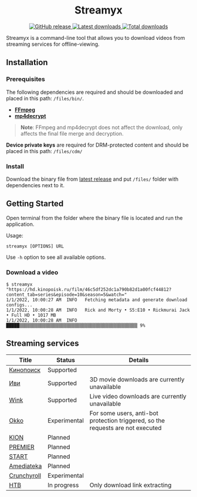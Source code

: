 <h1 align="center">Streamyx</h1>

<div align="center">
  <a href="https://github.com/vitalygashkov/streamyx/releases">
    <img src="https://img.shields.io/github/release/vitalygashkov/streamyx.svg" alt="GitHub release">
  </a>
  <a href="https://github.com/vitalygashkov/streamyx/releases">
    <img src="https://img.shields.io/github/downloads/vitalygashkov/streamyx/latest/total" alt="Latest downloads">
  </a>
  <a href="https://github.com/vitalygashkov/streamyx/releases">
    <img src="https://img.shields.io/github/downloads/vitalygashkov/streamyx/total" alt="Total downloads">
  </a>
</div>

Streamyx is a command-line tool that allows you to download videos from streaming services for offline-viewing.

## Installation

### Prerequisites

The following dependencies are required and should be downloaded and placed in this path: `/files/bin/`.

- **[FFmpeg](https://ffmpeg.org/download.html)**
- **[mp4decrypt](https://www.bento4.com/downloads/)**

> **Note**: FFmpeg and mp4decrypt does not affect the download, only affects the final file merge and decryption.

**Device private keys** are required for DRM-protected content and should be placed in this path: `/files/cdm/`

### Install

Download the binary file from [latest release](https://github.com/vitalygashkov/streamyx/releases/latest) and put `/files/` folder with dependencies next to it.

## Getting Started

Open terminal from the folder where the binary file is located and run the application.

Usage:

```
streamyx [OPTIONS] URL
```

Use `-h` option to see all available options.

### Download a video

```console
$ streamyx "https://hd.kinopoisk.ru/film/46c5df252dc1a790b82d1a00fcf44812?content_tab=series&episode=10&season=5&watch="
1/1/2022, 10:00:27 AM  INFO   Fetching metadata and generate download configs...
1/1/2022, 10:00:28 AM  INFO   Rick and Morty • S5:E10 • Rickmurai Jack • Full HD • 1017 MB
1/1/2022, 10:00:28 AM  INFO   █████▒▒▒▒▒▒▒▒▒▒▒▒▒▒▒▒▒▒▒▒▒▒▒▒▒▒▒▒▒▒▒▒▒▒▒▒▒▒▒▒▒▒▒▒▒ 9%
```

## Streaming services

| Title                                    | Status       | Details                                                                         |
| ---------------------------------------- | ------------ | ------------------------------------------------------------------------------- |
| [Кинопоиск](https://hd.kinopoisk.ru/)    | Supported    |                                                                                 |
| [Иви](https://www.ivi.ru/)               | Supported    | 3D movie downloads are currently unavailable                                    |
| [Wink](https://wink.ru/)                 | Supported    | Live video downloads are currently unavailable                                  |
| [Okko](https://okko.tv/)                 | Experimental | For some users, anti-bot protection triggered, so the requests are not executed |
| [KION](https://kion.ru/)                 | Planned      |                                                                                 |
| [PREMIER](https://premier.one/)          | Planned      |                                                                                 |
| [START](https://start.ru/)               | Planned      |                                                                                 |
| [Amediateka](https://www.amediateka.ru/) | Planned      |                                                                                 |
| [Crunchyroll](https://crunchyroll.com/)  | Experimental |                                                                                 |
| [НТВ](https://www.ntv.ru/)               | In progress  | Only download link extracting                                                   |
